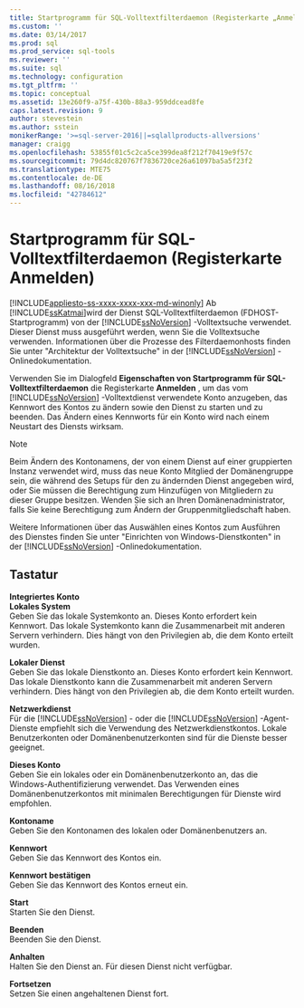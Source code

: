```yaml
---
title: Startprogramm für SQL-Volltextfilterdaemon (Registerkarte „Anmelden“) | Microsoft-Dokumentation
ms.custom: ''
ms.date: 03/14/2017
ms.prod: sql
ms.prod_service: sql-tools
ms.reviewer: ''
ms.suite: sql
ms.technology: configuration
ms.tgt_pltfrm: ''
ms.topic: conceptual
ms.assetid: 13e260f9-a75f-430b-88a3-959ddcead8fe
caps.latest.revision: 9
author: stevestein
ms.author: sstein
monikerRange: '>=sql-server-2016||=sqlallproducts-allversions'
manager: craigg
ms.openlocfilehash: 53855f01c5c2ca5ce399dea8f212f70419e9f57c
ms.sourcegitcommit: 79d4dc820767f7836720ce26a61097ba5a5f23f2
ms.translationtype: MTE75
ms.contentlocale: de-DE
ms.lasthandoff: 08/16/2018
ms.locfileid: "42784612"
---
```

# <a name="sql-full-text-filter-daemon-launcher-log-on-tab"></a>Startprogramm für SQL-Volltextfilterdaemon (Registerkarte Anmelden)
[!INCLUDE[appliesto-ss-xxxx-xxxx-xxx-md-winonly](../../includes/appliesto-ss-xxxx-xxxx-xxx-md-winonly.md)]
  Ab [!INCLUDE[ssKatmai](../../includes/sskatmai-md.md)]wird der Dienst SQL-Volltextfilterdaemon (FDHOST-Startprogramm) von der [!INCLUDE[ssNoVersion](../../includes/ssnoversion-md.md)] -Volltextsuche verwendet. Dieser Dienst muss ausgeführt werden, wenn Sie die Volltextsuche verwenden. Informationen über die Prozesse des Filterdaemonhosts finden Sie unter "Architektur der Volltextsuche" in der [!INCLUDE[ssNoVersion](../../includes/ssnoversion-md.md)] -Onlinedokumentation.  
  
 Verwenden Sie im Dialogfeld **Eigenschaften von Startprogramm für SQL-Volltextfilterdaemon** die Registerkarte **Anmelden** , um das vom [!INCLUDE[ssNoVersion](../../includes/ssnoversion-md.md)] -Volltextdienst verwendete Konto anzugeben, das Kennwort des Kontos zu ändern sowie den Dienst zu starten und zu beenden. Das Ändern eines Kennworts für ein Konto wird nach einem Neustart des Diensts wirksam.  
  
> [!NOTE]  
>  Beim Ändern des Kontonamens, der von einem Dienst auf einer gruppierten Instanz verwendet wird, muss das neue Konto Mitglied der Domänengruppe sein, die während des Setups für den zu ändernden Dienst angegeben wird, oder Sie müssen die Berechtigung zum Hinzufügen von Mitgliedern zu dieser Gruppe besitzen. Wenden Sie sich an Ihren Domänenadministrator, falls Sie keine Berechtigung zum Ändern der Gruppenmitgliedschaft haben.  
>   
>  Weitere Informationen über das Auswählen eines Kontos zum Ausführen des Dienstes finden Sie unter "Einrichten von Windows-Dienstkonten" in der [!INCLUDE[ssNoVersion](../../includes/ssnoversion-md.md)] -Onlinedokumentation.  
  
## <a name="options"></a>Tastatur  
 **Integriertes Konto**  
 **Lokales System**  
 Geben Sie das lokale Systemkonto an. Dieses Konto erfordert kein Kennwort. Das lokale Systemkonto kann die Zusammenarbeit mit anderen Servern verhindern. Dies hängt von den Privilegien ab, die dem Konto erteilt wurden.  
  
 **Lokaler Dienst**  
 Geben Sie das lokale Dienstkonto an. Dieses Konto erfordert kein Kennwort. Das lokale Dienstkonto kann die Zusammenarbeit mit anderen Servern verhindern. Dies hängt von den Privilegien ab, die dem Konto erteilt wurden.  
  
 **Netzwerkdienst**  
 Für die [!INCLUDE[ssNoVersion](../../includes/ssnoversion-md.md)] - oder die [!INCLUDE[ssNoVersion](../../includes/ssnoversion-md.md)] -Agent-Dienste empfiehlt sich die Verwendung des Netzwerkdienstkontos. Lokale Benutzerkonten oder Domänenbenutzerkonten sind für die Dienste besser geeignet.  
  
 **Dieses Konto**  
 Geben Sie ein lokales oder ein Domänenbenutzerkonto an, das die Windows-Authentifizierung verwendet. Das Verwenden eines Domänenbenutzerkontos mit minimalen Berechtigungen für Dienste wird empfohlen.  
  
 **Kontoname**  
 Geben Sie den Kontonamen des lokalen oder Domänenbenutzers an.  
  
 **Kennwort**  
 Geben Sie das Kennwort des Kontos ein.  
  
 **Kennwort bestätigen**  
 Geben Sie das Kennwort des Kontos erneut ein.  
  
 **Start**  
 Starten Sie den Dienst.  
  
 **Beenden**  
 Beenden Sie den Dienst.  
  
 **Anhalten**  
 Halten Sie den Dienst an. Für diesen Dienst nicht verfügbar.  
  
 **Fortsetzen**  
 Setzen Sie einen angehaltenen Dienst fort.  
  
  
